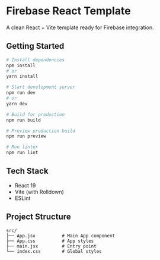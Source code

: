 # Firebase React Template

A clean React + Vite template ready for Firebase integration.

## Getting Started

```bash
# Install dependencies
npm install
# or
yarn install

# Start development server
npm run dev
# or
yarn dev

# Build for production
npm run build

# Preview production build
npm run preview

# Run linter
npm run lint
```

## Tech Stack

- React 19
- Vite (with Rolldown)
- ESLint

## Project Structure

```
src/
├── App.jsx          # Main App component
├── App.css          # App styles
├── main.jsx         # Entry point
└── index.css        # Global styles
```

